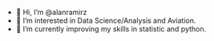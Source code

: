 - 👋 Hi, I’m @alanramirz
- 👀 I’m interested in Data Science/Analysis and Aviation.
- 🌱 I’m currently improving my skills in statistic and python.

